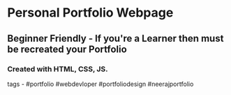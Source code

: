 # Personal Portfolio Webpage
## Beginner Friendly - If you're a Learner then must be recreated your Portfolio 
### Created with HTML, CSS, JS.    
tags - #portfolio #webdevloper #portfoliodesign #neerajportfolio 
